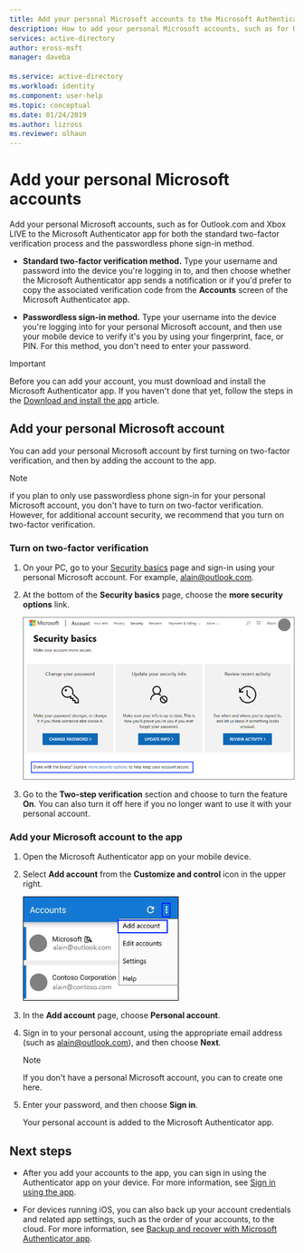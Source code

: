 ```yaml
---
title: Add your personal Microsoft accounts to the Microsoft Authenticator app - Azure Active Directory | Microsoft Docs
description: How to add your personal Microsoft accounts, such as for Outlook.com or Xbox LIVE to the Microsoft Authenticator app for two-factor verification.
services: active-directory
author: eross-msft
manager: daveba

ms.service: active-directory
ms.workload: identity
ms.component: user-help
ms.topic: conceptual
ms.date: 01/24/2019
ms.author: lizross
ms.reviewer: olhaun
---
```


# Add your personal Microsoft accounts
Add your personal Microsoft accounts, such as for Outlook.com and Xbox LIVE to the Microsoft Authenticator app for both the standard two-factor verification process and the passwordless phone sign-in method.

- **Standard two-factor verification method.** Type your username and password into the device you're logging in to, and then choose whether the Microsoft Authenticator app sends a notification or if you'd prefer to copy the associated verification code from the **Accounts** screen of the Microsoft Authenticator app.

- **Passwordless sign-in method.** Type your username into the device you're logging into for your personal Microsoft account, and then use your mobile device to verify it's you by using your fingerprint, face, or PIN. For this method, you don't need to enter your password.

>[!Important]
>Before you can add your account, you must download and install the Microsoft Authenticator app. If you haven't done that yet, follow the steps in the [Download and install the app](microsoft-authenticator-app-how-to.md) article.

## Add your personal Microsoft account
You can add your personal Microsoft account by first turning on two-factor verification, and then by adding the account to the app.

>[!Note]
>if you plan to only use passwordless phone sign-in for your personal Microsoft account, you don't have to turn on two-factor verification. However, for additional account security, we recommend that you turn on two-factor verification.

### Turn on two-factor verification

1. On your PC, go to your [Security basics](https://account.microsoft.com/security) page and sign-in using your personal Microsoft account. For example, alain@outlook.com.

2. At the bottom of the **Security basics** page, choose the **more security options** link.

    ![Security basics page with the "more security options" link highlighted](./media/microsoft-authenticator-app-add-personal-account/more-security-options-link.png)

3. Go to the **Two-step verification** section and choose to turn the feature **On**. You can also turn it off here if you no longer want to use it with your personal account.

### Add your Microsoft account to the app

1. Open the Microsoft Authenticator app on your mobile device.

2. Select **Add account** from the **Customize and control** icon in the upper right.

    ![Accounts page, with the Customize and control icon highlighted](./media/microsoft-authenticator-app-add-personal-account/customize-and-control-icon.png)

3. In the **Add account** page, choose **Personal account**.

4. Sign in to your personal account, using the appropriate email address (such as alain@outlook.com), and then choose **Next**.

    >[!Note]
    >If you don't have a personal Microsoft account, you can to create one here.

5. Enter your password, and then choose **Sign in**.

    Your personal account is added to the Microsoft Authenticator app.

## Next steps

- After you add your accounts to the app, you can sign in using the Authenticator app on your device. For more information, see [Sign in using the app](microsoft-authenticator-app-phone-signin-faq.md).

- For devices running iOS, you can also back up your account credentials and related app settings, such as the order of your accounts, to the cloud. For more information, see [Backup and recover with Microsoft Authenticator app](microsoft-authenticator-app-backup-and-recovery.md).